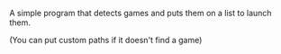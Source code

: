 A simple program that detects games and puts them on a list to launch them.  

(You can put custom paths if it doesn't find a game)
